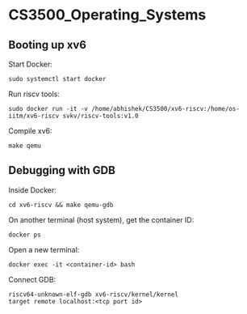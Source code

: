 # CS3500_Operating_Systems

## Booting up xv6
Start Docker:
```
sudo systemctl start docker
```
Run riscv tools:
```
sudo docker run -it -v /home/abhishek/CS3500/xv6-riscv:/home/os-iitm/xv6-riscv svkv/riscv-tools:v1.0
```
Compile xv6:
```
make qemu 
```

## Debugging with GDB

Inside Docker:
```
cd xv6-riscv && make qemu-gdb
```
On another terminal (host system), get the container ID:
```
docker ps
```
Open a new terminal:
```
docker exec -it <container-id> bash
```
Connect GDB:
```
riscv64-unknown-elf-gdb xv6-riscv/kernel/kernel
target remote localhost:<tcp port id>
```
